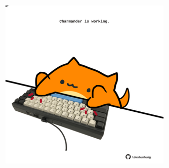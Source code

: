 <!-- built at 27/06/2025, 07:00:41 UTC -->
<p align="center">
  <img width="500" height="500" src="./ReadmeImage.svg">
</p>

